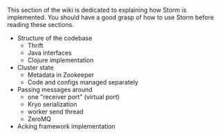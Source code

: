 This section of the wiki is dedicated to explaining how Storm is implemented. You should have a good grasp of how to use Storm before reading these sections. 

- Structure of the codebase
  - Thrift
  - Java interfaces
  - Clojure implementation
- Cluster state
  - Metadata in Zookeeper
  - Code and configs managed separately
- Passing messages around
  - one "receiver port" (virtual port)
  - Kryo serialization
  - worker send thread
  - ZeroMQ
- Acking framework implementation
